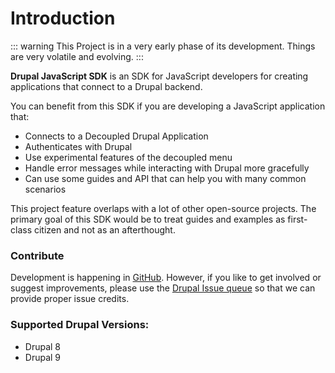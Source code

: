 # Introduction

::: warning
This Project is in a very early phase of its development. Things are very volatile and evolving.
:::


**Drupal JavaScript SDK** is an SDK for JavaScript developers for creating applications that connect to a Drupal backend.

You can benefit from this SDK if you are developing a JavaScript application that:

- Connects to a Decoupled Drupal Application
- Authenticates with Drupal 
- Use experimental features of the decoupled menu
- Handle error messages while interacting with Drupal more gracefully
- Can use some guides and API that can help you with many common scenarios

This project feature overlaps with a lot of other open-source projects. The primary goal of this SDK would be to treat guides and examples as first-class citizen and not as an afterthought.
### Contribute

Development is happening in [GitHub](https://github.com/d34dman/drupal-js-sdk). However, if you like to get involved or suggest improvements, please use the [Drupal Issue queue](https://www.drupal.org/project/issues/drupal_js_sdk?categories=All) so that we can provide proper issue credits.

### Supported Drupal Versions:

- Drupal 8
- Drupal 9

